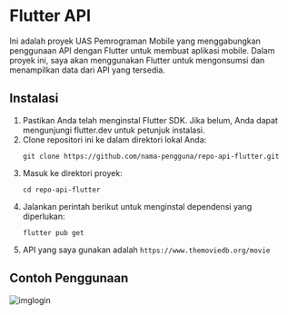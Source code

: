 # Flutter API
Ini adalah proyek UAS Pemrograman Mobile yang menggabungkan penggunaan API dengan Flutter untuk membuat aplikasi mobile. Dalam proyek ini, saya akan menggunakan Flutter untuk mengonsumsi dan menampilkan data dari API yang tersedia.

## Instalasi
1. Pastikan Anda telah menginstal Flutter SDK. Jika belum, Anda dapat mengunjungi flutter.dev untuk petunjuk instalasi.
2. Clone repositori ini ke dalam direktori lokal Anda:
   ```shell
   git clone https://github.com/nama-pengguna/repo-api-flutter.git
   ```
4. Masuk ke direktori proyek:
   ```shell
   cd repo-api-flutter
   ```
6. Jalankan perintah berikut untuk menginstal dependensi yang diperlukan:
   ```shell
   flutter pub get
   ```
8. API yang saya gunakan adalah `https://www.themoviedb.org/movie`

## Contoh Penggunaan
![imglogin](image/output.png)
